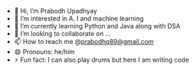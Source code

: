 - 👋 Hi, I’m Prabodh Upadhyay
- 👀 I’m interested in A. I and machine learning 
- 🌱 I’m currently learning Python and Java along with DSA 
- 💞️ I’m looking to collaborate on ...
- 📫 How to reach me @prabodhq89@gmail.com
- 😄 Pronouns: he/him
- ⚡ Fun fact: I can also play drums but here I am writing code

<!---
prabOG7/prabOG7 is a ✨ special ✨ repository because its `README.md` (this file) appears on your GitHub profile.
You can click the Preview link to take a look at your changes.
--->
